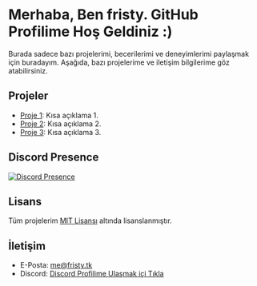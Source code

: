 <!-- ## 🔧 Languages -->
<!-- - ![](https://img.shields.io/badge/Code-JavaScript-black?style=flat-square&logo=javascript&logoColor=cyan) -->
<!-- - ![](https://img.shields.io/badge/Tools-MongoDB-black?style=flat-square&logo=mongodb&logoColor=cyan) -->

# Merhaba, Ben fristy. GitHub Profilime Hoş Geldiniz :)

Burada sadece bazı projelerimi, becerilerimi ve deneyimlerimi paylaşmak için buradayım. Aşağıda, bazı projelerime ve iletişim bilgilerime göz atabilirsiniz.

## Projeler

- [Proje 1](link1): Kısa açıklama 1.
- [Proje 2](link2): Kısa açıklama 2.
- [Proje 3](link3): Kısa açıklama 3.

## Discord Presence
[![Discord Presence](https://lanyard.cnrad.dev/api/1014549805608992901)](https://discord.com/users/1014549805608992901)

## Lisans

Tüm projelerim [MIT Lisansı]([link](https://github.com/Fristyyy/Fristyyy/blob/main/LICENSE)) altında lisanslanmıştır.

## İletişim

- E-Posta: me@fristy.tk
- Discord: [Discord Profilime Ulaşmak içi Tıkla](https://discord.com/users/1014549805608992901)

<!--## Proje Ekran Görüntüleri

![Ekran Görüntüsü 1](screenshot1.png)
![Ekran Görüntüsü 2](screenshot2.png)-->
